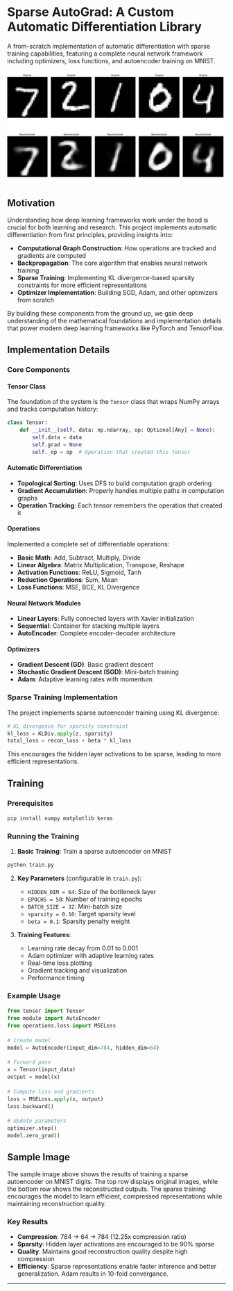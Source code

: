 # Sparse AutoGrad: A Custom Automatic Differentiation Library

A from-scratch implementation of automatic differentiation with sparse training capabilities, featuring a complete neural network framework including optimizers, loss functions, and autoencoder training on MNIST.

![Sample Results](images/sample.png)

## Motivation

Understanding how deep learning frameworks work under the hood is crucial for both learning and research. This project implements automatic differentiation from first principles, providing insights into:

- **Computational Graph Construction**: How operations are tracked and gradients are computed
- **Backpropagation**: The core algorithm that enables neural network training
- **Sparse Training**: Implementing KL divergence-based sparsity constraints for more efficient representations
- **Optimizer Implementation**: Building SGD, Adam, and other optimizers from scratch

By building these components from the ground up, we gain deep understanding of the mathematical foundations and implementation details that power modern deep learning frameworks like PyTorch and TensorFlow.

## Implementation Details

### Core Components

#### Tensor Class
The foundation of the system is the `Tensor` class that wraps NumPy arrays and tracks computation history:

```python
class Tensor:
    def __init__(self, data: np.ndarray, op: Optional[Any] = None):
        self.data = data
        self.grad = None
        self._op = op  # Operation that created this tensor
```

#### Automatic Differentiation
- **Topological Sorting**: Uses DFS to build computation graph ordering
- **Gradient Accumulation**: Properly handles multiple paths in computation graphs
- **Operation Tracking**: Each tensor remembers the operation that created it

#### Operations
Implemented a complete set of differentiable operations:
- **Basic Math**: Add, Subtract, Multiply, Divide
- **Linear Algebra**: Matrix Multiplication, Transpose, Reshape
- **Activation Functions**: ReLU, Sigmoid, Tanh
- **Reduction Operations**: Sum, Mean
- **Loss Functions**: MSE, BCE, KL Divergence

#### Neural Network Modules
- **Linear Layers**: Fully connected layers with Xavier initialization
- **Sequential**: Container for stacking multiple layers
- **AutoEncoder**: Complete encoder-decoder architecture

#### Optimizers
- **Gradient Descent (GD)**: Basic gradient descent
- **Stochastic Gradient Descent (SGD)**: Mini-batch training
- **Adam**: Adaptive learning rates with momentum

### Sparse Training Implementation

The project implements sparse autoencoder training using KL divergence:

```python
# KL divergence for sparsity constraint
kl_loss = KLDiv.apply(z, sparsity)
total_loss = recon_loss + beta * kl_loss
```

This encourages the hidden layer activations to be sparse, leading to more efficient representations.

## Training

### Prerequisites
```bash
pip install numpy matplotlib keras
```

### Running the Training

1. **Basic Training**: Train a sparse autoencoder on MNIST
```bash
python train.py
```

2. **Key Parameters** (configurable in `train.py`):
   - `HIDDEN_DIM = 64`: Size of the bottleneck layer
   - `EPOCHS = 50`: Number of training epochs
   - `BATCH_SIZE = 32`: Mini-batch size
   - `sparsity = 0.10`: Target sparsity level
   - `beta = 0.1`: Sparsity penalty weight

3. **Training Features**:
   - Learning rate decay from 0.01 to 0.001
   - Adam optimizer with adaptive learning rates
   - Real-time loss plotting
   - Gradient tracking and visualization
   - Performance timing

### Example Usage

```python
from tensor import Tensor
from module import AutoEncoder
from operations.loss import MSELoss

# Create model
model = AutoEncoder(input_dim=784, hidden_dim=64)

# Forward pass
x = Tensor(input_data)
output = model(x)

# Compute loss and gradients
loss = MSELoss.apply(x, output)
loss.backward()

# Update parameters
optimizer.step()
model.zero_grad()
```

## Sample Image

The sample image above shows the results of training a sparse autoencoder on MNIST digits. The top row displays original images, while the bottom row shows the reconstructed outputs. The sparse training encourages the model to learn efficient, compressed representations while maintaining reconstruction quality.

### Key Results
- **Compression**: 784 → 64 → 784 (12.25x compression ratio)
- **Sparsity**: Hidden layer activations are encouraged to be 90% sparse
- **Quality**: Maintains good reconstruction quality despite high compression
- **Efficiency**: Sparse representations enable faster inference and better generalization. Adam results in 10-fold convergance.

---

